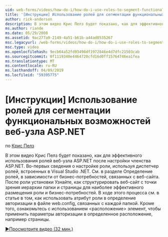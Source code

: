 ```yaml
---
uid: web-forms/videos/how-do-i/how-do-i-use-roles-to-segment-functionality-in-an-aspnet-web-site
title: '[Инструкции] Использование ролей для сегментации функциональных возможностей веб-сайте ASP.NET | Документация Майкрософт'
author: rick-anderson
description: В этом видео Крис Пелз будет показано, как для эффективного использования ролей веб-узла ASP.NET после настройки членства ASP.NET. Во-первых сведения о настройке роли...
ms.author: riande
ms.date: 05/29/2008
ms.assetid: 9ac277a9-2149-4a51-b61b-a44ad0535267
msc.legacyurl: /web-forms/videos/how-do-i/how-do-i-use-roles-to-segment-functionality-in-an-aspnet-web-site
msc.type: video
ms.openlocfilehash: 9ecb64a52fd93498df1972846e4d7dfc21503cab
ms.sourcegitcommit: 0f1119340e4464720cfd16d0ff15764746ea1fea
ms.translationtype: MT
ms.contentlocale: ru-RU
ms.lasthandoff: 04/09/2019
ms.locfileid: "59395775"
---
```

# <a name="how-do-i-use-roles-to-segment-functionality-in-an-aspnet-web-site"></a>[Инструкции] Использование ролей для сегментации функциональных возможностей веб-узла ASP.NET

по [Крис Пелз](https://twitter.com/chrispels)

В этом видео Крис Пелз будет показано, как для эффективного использования ролей веб-узла ASP.NET после настройки членства ASP.NET. Во-первых сведения о настройке роли, используя диспетчер ролей, встроенных в Visual Studio .NET. См. в разделе Определение ролей, в зависимости от бизнес-потребностей, связанных с веб-сайта. После роли установки Узнайте, как структурировать веб-сайт с точки зрения иерархии папки и страницы для наиболее эффективного размещения роли и бизнес-потребностей. В ходе этого процесса см. в статье в том, как использовать атрибут роли в определение авторизации в файле web.config, связанных с каждой папкой. Кроме того, ознакомьтесь с использованием &lt;расположение&gt; элемент, чтобы применить параметры авторизации в определенное расположение, например страницы.

[&#9654;Просмотрите видео (32 мин.)](https://channel9.msdn.com/Blogs/ASP-NET-Site-Videos/how-do-i-use-roles-to-segment-functionality-in-an-aspnet-web-site)
